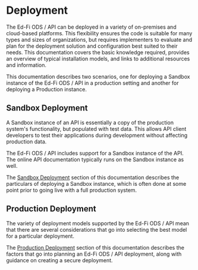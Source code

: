 # Deployment

The Ed-Fi ODS / API can be deployed in a variety of on-premises and cloud-based
platforms. This flexibility ensures the code is suitable for many types and
sizes of organizations, but requires implementers to evaluate and plan for the
deployment solution and configuration best suited to their needs. This documentation
covers the basic knowledge required, provides an overview of typical
installation models, and links to additional resources and information.

This documentation describes two scenarios, one for deploying a Sandbox instance
of the Ed-Fi ODS / API in a production setting and another for deploying a
Production instance.

## Sandbox Deployment

A Sandbox instance of an API is essentially a copy of the production system's
functionality, but populated with test data. This allows API client developers to
test their applications during development without affecting production data.

The Ed-Fi ODS / API includes support for a Sandbox instance of the API. The
online API documentation typically runs on the Sandbox instance as well.

The [Sandbox Deployment](./sandbox-deployment.md) section of this documentation describes the particulars of deploying a Sandbox
instance, which is often done at some point prior to going live with a full
production system.

## Production Deployment

The variety of deployment models supported by the Ed-Fi ODS / API mean that
there are several considerations that go into selecting the best model for a
particular deployment.

The [Production Deployment](./production-deployment.md) section of this documentation describes the factors that go into planning an
Ed-Fi ODS / API deployment, along with guidance on creating a secure deployment.
